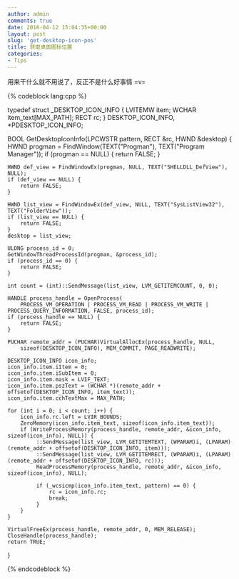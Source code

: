 ```yaml
---
author: admin
comments: true
date: 2016-04-12 15:04:35+00:00
layout: post
slug: 'get-desktop-icon-pos'
title: 获取桌面图标位置
categories:
- Tips
---
```


用来干什么就不用说了，反正不是什么好事情 =v=

{% codeblock lang:cpp %}

typedef struct _DESKTOP_ICON_INFO {
	LVITEMW item;
	WCHAR item_text[MAX_PATH];
	RECT rc;
} DESKTOP_ICON_INFO, *PDESKTOP_ICON_INFO;

BOOL GetDesktopIconInfo(LPCWSTR pattern, RECT &rc, HWND &desktop)
{
	HWND progman = FindWindow(TEXT("Progman"), TEXT("Program Manager"));
	if (progman == NULL) {
		return FALSE;
	}
	

	HWND def_view = FindWindowEx(progman, NULL, TEXT("SHELLDLL_DefView"), NULL);
	if (def_view == NULL) {
		return FALSE;
	}

	HWND list_view = FindWindowEx(def_view, NULL, TEXT("SysListView32"), TEXT("FolderView"));
	if (list_view == NULL) {
		return FALSE;
	}
	desktop = list_view;

	ULONG process_id = 0;
	GetWindowThreadProcessId(progman, &process_id);
	if (process_id == 0) {
		return FALSE;
	}

	int count = (int)::SendMessage(list_view, LVM_GETITEMCOUNT, 0, 0);

	HANDLE process_handle = OpenProcess(
		PROCESS_VM_OPERATION | PROCESS_VM_READ | PROCESS_VM_WRITE | PROCESS_QUERY_INFORMATION, FALSE, process_id);
	if (process_handle == NULL) {
		return FALSE;
	}

	PUCHAR remote_addr = (PUCHAR)VirtualAllocEx(process_handle, NULL, 
		sizeof(DESKTOP_ICON_INFO), MEM_COMMIT, PAGE_READWRITE);

	DESKTOP_ICON_INFO icon_info;
	icon_info.item.iItem = 0;
	icon_info.item.iSubItem = 0;
	icon_info.item.mask = LVIF_TEXT;
	icon_info.item.pszText = (WCHAR *)(remote_addr + offsetof(DESKTOP_ICON_INFO, item_text));
	icon_info.item.cchTextMax = MAX_PATH;

	for (int i = 0; i < count; i++) {
		icon_info.rc.left = LVIR_BOUNDS;
		ZeroMemory(icon_info.item_text, sizeof(icon_info.item_text));
		if (WriteProcessMemory(process_handle, remote_addr, &icon_info, sizeof(icon_info), NULL)) {
			 ::SendMessage(list_view, LVM_GETITEMTEXT, (WPARAM)i, (LPARAM)(remote_addr + offsetof(DESKTOP_ICON_INFO, item)));
			 ::SendMessage(list_view, LVM_GETITEMRECT, (WPARAM)i, (LPARAM)(remote_addr + offsetof(DESKTOP_ICON_INFO, rc)));
			 ReadProcessMemory(process_handle, remote_addr, &icon_info, sizeof(icon_info), NULL);

			 if (_wcsicmp(icon_info.item_text, pattern) == 0) {
				 rc = icon_info.rc;
				 break;
			 }
		}
	}

	VirtualFreeEx(process_handle, remote_addr, 0, MEM_RELEASE);
	CloseHandle(process_handle);
	return TRUE;
}

 {% endcodeblock %}